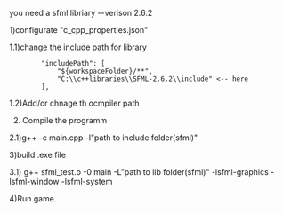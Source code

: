you need a sfml libriary --verison 2.6.2

1)configurate "c_cpp_properties.json" 

1.1)change the include path for library

            "includePath": [
                "${workspaceFolder}/**",
                "C:\\c++libraries\\SFML-2.6.2\\include" <-- here
            ],

1.2)Add/or chnage th ocmpiler path

2) Compile the programm

2.1)g++ -c main.cpp -l"path to include folder(sfml)"

3)build .exe file

3.1) g++ sfml_test.o -0 main -L"path to lib folder(sfml)" -lsfml-graphics -lsfml-window -lsfml-system

4)Run game.
